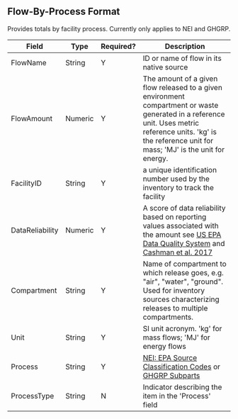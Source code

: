 ## Flow-By-Process Format
Provides totals by facility process. Currently only applies to NEI and GHGRP.

Field | Type | Required? | Description
----- | ---- | --------  | -----------
FlowName | String | Y | ID or name of flow in its native source
FlowAmount | Numeric | Y | The amount of a given flow released to a given environment compartment or waste generated in a reference unit. Uses metric reference units. 'kg' is the reference unit for mass; 'MJ' is the unit for energy.
FacilityID | String | Y | a unique identification number used by the inventory to track the facility
DataReliability | Numeric | Y | A score of data reliability based on reporting values associated with the amount see [US EPA Data Quality System](https://cfpub.epa.gov/si/si_public_record_report.cfm?dirEntryId=321834) and [Cashman et al. 2017](http://dx.doi.org/10.1021/acs.est.6b02160)
Compartment | String | Y | Name of compartment to which release goes, e.g. "air", "water", "ground". Used for inventory sources characterizing releases to multiple compartments.
Unit | String | Y | SI unit acronym. 'kg' for mass flows; 'MJ' for energy flows
Process | String | Y | [NEI: EPA Source Classification Codes](https://ofmpub.epa.gov/sccsearch/) or [GHGRP Subparts](https://www.epa.gov/ghgreporting/resources-subpart-ghg-reporting)
ProcessType | String | N | Indicator describing the item in the 'Process' field
